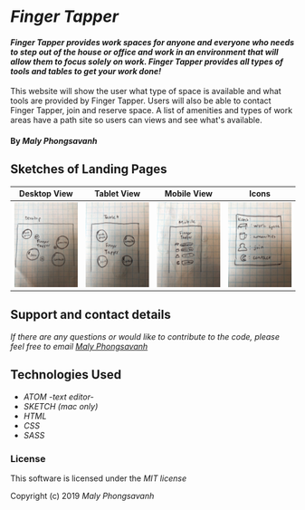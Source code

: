 # _Finger Tapper_ #

#### _Finger Tapper provides work spaces for anyone and everyone who needs to step out of the house or office and work in an environment that will allow them to focus solely on work. Finger Tapper provides all types of tools and tables to get your work done!_

This website will show the user what type of space is available and what tools are provided by Finger Tapper. Users will also be able to contact Finger Tapper, join and reserve space. A list of amenities and types of work areas have a path site so users can views and see what's available.

#### By _Maly Phongsavanh_

## Sketches of Landing Pages

Desktop View | Tablet View | Mobile View | Icons |
--------------- | ------------- | ------------- | ---------------
<img src="img/desktop.jpg" height="150px"> | <img src="img/tablet.jpg" height="150px"> | <img src="img/mobile.jpg" height="150px"> | <img src="img/icons.jpg" height="150px">




## Support and contact details

_If there are any questions or would like to contribute to the code, please feel free to email [Maly Phongsavanh](mailto:phongsavanh619@icloud.com)_

## Technologies Used

* _ATOM -text editor-_
* _SKETCH (mac only)_
* _HTML_
* _CSS_
* _SASS_

### License
This software is licensed under the _MIT license_

Copyright (c) 2019 _Maly Phongsavanh_
